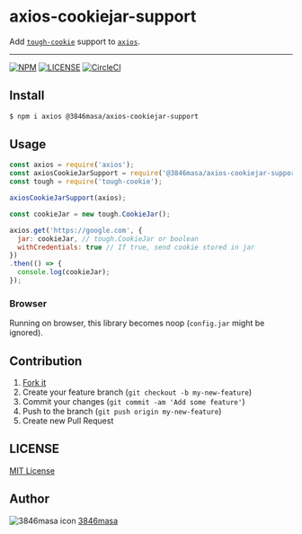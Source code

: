 # axios-cookiejar-support

Add [``tough-cookie``] support to [``axios``].

[``axios``]: https://github.com/mzabriskie/axios
[``tough-cookie``]: https://github.com/SalesforceEng/tough-cookie

------
[![NPM](https://img.shields.io/npm/v/@3846masa/axios-cookiejar-support.svg?style=flat-square)][npm]
[![LICENSE](https://img.shields.io/badge/license-MIT-blue.svg?style=flat-square)][license]
[![CircleCI](https://img.shields.io/circleci/project/3846masa/axios-cookiejar-support/master.svg?style=flat-square)][circleci]

[npm]: https://www.npmjs.com/package/@3846masa/axios-cookiejar-support
[license]: https://3846masa.mit-license.org
[circleci]: https://circleci.com/gh/3846masa/axios-cookiejar-support

## Install

```sh
$ npm i axios @3846masa/axios-cookiejar-support
```

## Usage

```js
const axios = require('axios');
const axiosCookieJarSupport = require('@3846masa/axios-cookiejar-support');
const tough = require('tough-cookie');

axiosCookieJarSupport(axios);

const cookieJar = new tough.CookieJar();

axios.get('https://google.com', {
  jar: cookieJar, // tough.CookieJar or boolean
  withCredentials: true // If true, send cookie stored in jar
})
.then(() => {
  console.log(cookieJar);
});
```

### Browser

Running on browser, this library becomes noop (``config.jar`` might be ignored).

## Contribution

1. [Fork it]
2. Create your feature branch (``git checkout -b my-new-feature``)
3. Commit your changes (``git commit -am 'Add some feature'``)
4. Push to the branch (``git push origin my-new-feature``)
5. Create new Pull Request

[Fork it]: http://github.com/3846masa/axios-cookiejar-support/fork

## LICENSE

[MIT License](https://3846masa.mit-license.org)

## Author

![3846masa icon](https://www.gravatar.com/avatar/cfeae69aae4f4fc102960f01d35d2d86?s=50)
[3846masa](https://github.com/3846masa)
